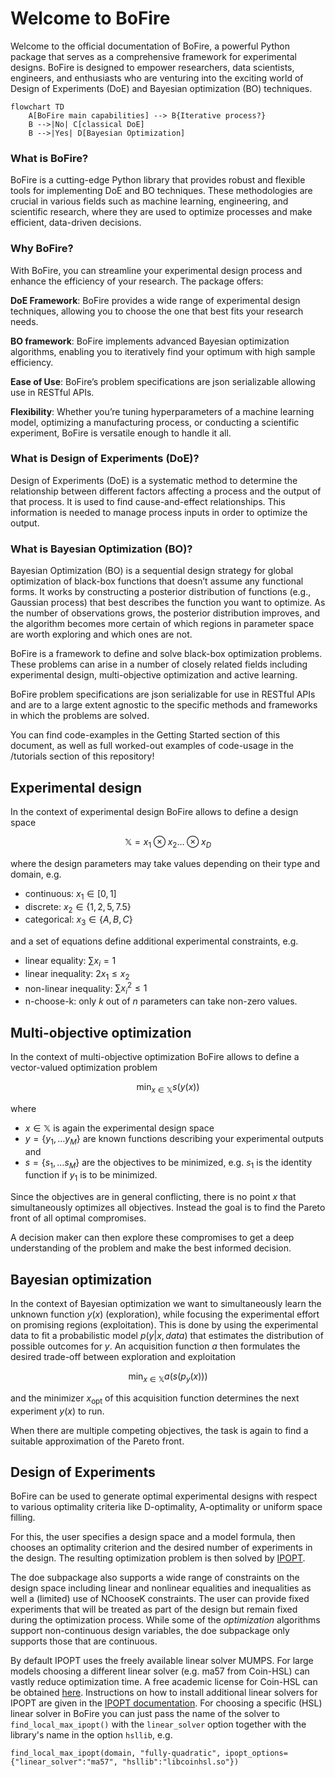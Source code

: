 # Welcome to BoFire

<!-- Add BoFire Logo -->

Welcome to the official documentation of BoFire, a powerful Python package that serves as a comprehensive framework for experimental designs. BoFire is designed to empower researchers, data scientists, engineers, and enthusiasts who are venturing into the exciting world of Design of Experiments (DoE) and Bayesian optimization (BO) techniques.

```mermaid
flowchart TD
    A[BoFire main capabilities] --> B{Iterative process?}
    B -->|No| C[classical DoE]
    B -->|Yes| D[Bayesian Optimization]
```

### What is BoFire?

BoFire is a cutting-edge Python library that provides robust and flexible tools for implementing DoE and BO techniques. These methodologies are crucial in various fields such as machine learning, engineering, and scientific research, where they are used to optimize processes and make efficient, data-driven decisions.


### Why BoFire?

With BoFire, you can streamline your experimental design process and enhance the efficiency of your research. The package offers:

**DoE Framework**: BoFire provides a wide range of experimental design techniques, allowing you to choose the one that best fits your research needs.

**BO framework**: BoFire implements advanced Bayesian optimization algorithms, enabling you to iteratively find your optimum with high sample efficiency.

**Ease of Use**: BoFire’s problem specifications are json serializable allowing use in RESTful APIs.

**Flexibility**: Whether you’re tuning hyperparameters of a machine learning model, optimizing a manufacturing process, or conducting a scientific experiment, BoFire is versatile enough to handle it all.


### What is Design of Experiments (DoE)?

Design of Experiments (DoE) is a systematic method to determine the relationship between different factors affecting a process and the output of that process. It is used to find cause-and-effect relationships. This information is needed to manage process inputs in order to optimize the output.


### What is Bayesian Optimization (BO)?

Bayesian Optimization (BO) is a sequential design strategy for global optimization of black-box functions that doesn’t assume any functional forms. It works by constructing a posterior distribution of functions (e.g., Gaussian process) that best describes the function you want to optimize. As the number of observations grows, the posterior distribution improves, and the algorithm becomes more certain of which regions in parameter space are worth exploring and which ones are not.



BoFire is a framework to define and solve black-box optimization problems. 
These problems can arise in a number of closely related fields including experimental design, multi-objective optimization and active learning.

BoFire problem specifications are json serializable for use in RESTful APIs and are to a large extent agnostic to the specific methods and frameworks in which the problems are solved.

You can find code-examples in the Getting Started section of this document, as well as full worked-out examples of code-usage in the /tutorials section of this repository!

## Experimental design

In the context of experimental design BoFire allows to define a design space

$$
\mathbb{X} = x_1 \otimes x_2 \ldots \otimes x_D
$$

where the design parameters may take values depending on their type and domain, e.g.

* continuous: $x_1 \in [0, 1]$
* discrete: $x_2 \in \{1, 2, 5, 7.5\}$
* categorical: $x_3 \in \{A, B, C\}$

and a set of equations define additional experimental constraints, e.g.

* linear equality: $\sum x_i = 1$
* linear inequality: $2 x_1 \leq x_2$
* non-linear inequality: $\sum x_i^2 \leq 1$
* n-choose-k: only $k$ out of $n$ parameters can take non-zero values.

## Multi-objective optimization

In the context of multi-objective optimization BoFire allows to define a vector-valued optimization problem

$$
\min_{x \in \mathbb{X}} s(y(x))
$$

where

* $x \in \mathbb{X}$ is again the experimental design space
* $y = \{y_1, \ldots y_M\}$ are known functions describing your experimental outputs and
* $s = \{s_1, \ldots s_M\}$ are the objectives to be minimized, e.g. $s_1$ is the identity function if $y_1$ is to be minimized.

Since the objectives are in general conflicting, there is no point $x$ that simultaneously optimizes all objectives.
Instead the goal is to find the Pareto front of all optimal compromises.

A decision maker can then explore these compromises to get a deep understanding of the problem and make the best informed decision.

## Bayesian optimization

In the context of Bayesian optimization we want to simultaneously learn the unknown function $y(x)$ (exploration), while focusing the experimental effort on promising regions (exploitation).
This is done by using the experimental data to fit a probabilistic model $p(y|x, {data})$ that estimates the distribution of possible outcomes for $y$.
An acquisition function $a$ then formulates the desired trade-off between exploration and exploitation

$$
\min_{x \in \mathbb{X}} a(s(p_y(x)))
$$

and the minimizer $x_\mathrm{opt}$ of this acquisition function determines the next experiment $y(x)$ to run.

When there are multiple competing objectives, the task is again to find a suitable approximation of the Pareto front.

## Design of Experiments

BoFire can be used to generate optimal experimental designs with respect to various optimality criteria like D-optimality, A-optimality or uniform space filling.

For this, the user specifies a design space and a model formula, then chooses an optimality criterion and the desired number of experiments in the design. The resulting optimization problem is then solved by [IPOPT](https://coin-or.github.io/Ipopt/).

The doe subpackage also supports a wide range of constraints on the design space including linear and nonlinear equalities and inequalities as well a (limited) use of NChooseK constraints. The user can provide fixed experiments that will be treated as part of the design but remain fixed during the optimization process. While some of the *optimization* algorithms support non-continuous design variables, the doe subpackage only supports those that are continuous.

By default IPOPT uses the freely available linear solver MUMPS. For large models choosing a different linear solver (e.g. ma57 from Coin-HSL) can vastly reduce optimization time. A free academic license for Coin-HSL can be obtained [here](https://licences.stfc.ac.uk/product/coin-hsl). Instructions on how to install additional linear solvers for IPOPT are given in the [IPOPT documentation](https://coin-or.github.io/Ipopt/INSTALL.html#DOWNLOAD_HSL). For choosing a specific (HSL) linear solver in BoFire you can just pass the name of the solver to `find_local_max_ipopt()` with the `linear_solver` option together with the library's name in the option `hsllib`, e.g.
```
find_local_max_ipopt(domain, "fully-quadratic", ipopt_options={"linear_solver":"ma57", "hsllib":"libcoinhsl.so"})
```
